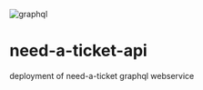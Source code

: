 ![graphql](https://graphql.org/img/logo.svg)
# need-a-ticket-api
deployment of need-a-ticket graphql webservice
